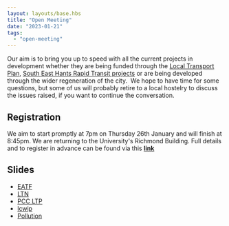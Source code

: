 ```yaml
---
layout: layouts/base.hbs
title: "Open Meeting"
date: "2023-01-21"
tags: 
  - "open-meeting"
---
```


Our aim is to bring you up to speed with all the current projects in development whether they are being funded through the [Local Transport Plan](https://travel.portsmouth.gov.uk/wp-content/uploads/2021/10/Local-Transport-Plan-2021.pdf), [South East Hants Rapid Transit projects](https://www.sehrt.org.uk/schemes/) or are being developed through the wider regeneration of the city.  We hope to have time for some questions, but some of us will probably retire to a local hostelry to discuss the issues raised, if you want to continue the conversation.

## Registration

We aim to start promptly at 7pm on Thursday 26th January and will finish at 8:45pm. We are returning to the University's Richmond Building. Full details and to register in advance can be found via this **[link](https://www.eventbrite.co.uk/e/open-public-meeting-tickets-462527852257)**

## Slides
* [EATF](slides/eatf.pptx)
* [LTN](slides/ltn.pptx)
* [PCC LTP](slides/ltp.pptx)
* [lcwip](slides/lcwip.pptx)
* [Pollution](slides/pollution.pptx)
